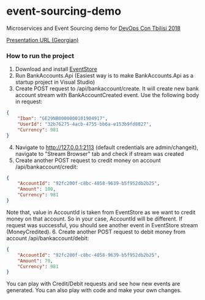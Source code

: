 # event-sourcing-demo
Microservices and Event Sourcing demo for [DevOps Con Tbilisi 2018](http://devopsgeorgia.ge/doct18/en/)

[Presentation URL (Georgian)](https://docs.google.com/presentation/d/1CpJcSGk7ixKKXj38ocAkMugdbueDvjzWZoeTqHg-NKE/)

### How to run the project

1. Download and install [EventStore](https://eventstore.org/)
2. Run BankAccounts.Api (Easiest way is to make BankAccounts.Api as a startup project in Visual Studio)
3. Create POST request to /api/bankaccount/create. It will create new bank account stream with BankAccountCreated event. Use the following body in request:
```json
{
	"Iban": "GE29NB0000000101904917",
	"UserId": "32b76275-4acb-4755-bb6a-e153b9fd8827",
	"Currency": 981
}
```
4. Navigate to http://127.0.0.1:2113 (default credentials are admin/changeit), navigate to "Stream Browser" tab and check if stream was created
5. Create another POST request to credit money on account /api/bankaccount/credit:
```json
{
	"AccountId": "92fc200f-c8bc-4058-9639-b5f952db2b25",
	"Amount": 100,
	"Currency": 981
}
```
Note that, value in AccountId is taken from EventStore as we want to credit money on that account. So in your case, AccountId will be different. If request was successful, you should see another event in EventStore stream (MoneyCredited).
6. Create another POST request to debit money from account /api/bankaccount/debit:
```json
{
	"AccountId": "92fc200f-c8bc-4058-9639-b5f952db2b25",
	"Amount": 70,
	"Currency": 981
}
```

You can play with Credit/Debit requests and see how new events are generated. You can also play with code and make your own changes.
